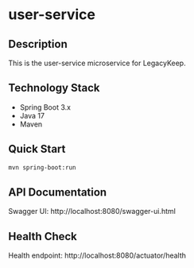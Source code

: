 # user-service

## Description
This is the user-service microservice for LegacyKeep.

## Technology Stack
- Spring Boot 3.x
- Java 17
- Maven

## Quick Start
```bash
mvn spring-boot:run
```

## API Documentation
Swagger UI: http://localhost:8080/swagger-ui.html

## Health Check
Health endpoint: http://localhost:8080/actuator/health
